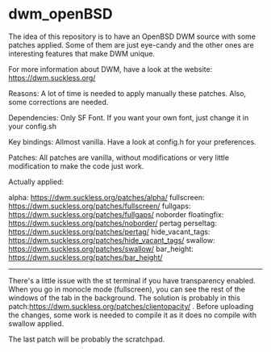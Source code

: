 # dwm_openBSD
The idea of this repository is to have an OpenBSD DWM source with some patches applied. Some of them are just eye-candy and the other ones are interesting features that make DWM unique.

For more information about DWM, have a look at the website: https://dwm.suckless.org/ 

Reasons:
  A lot of time is needed to apply manually these patches. Also, some corrections are needed.
 
Dependencies:
Only SF Font. If you want your own font, just change it in your config.sh

Key bindings:
Allmost vanilla. Have a look at config.h for your preferences.

Patches:
  All patches are vanilla, without modifications or very little modification to make the code just work.
  
Actually applied: 

alpha: https://dwm.suckless.org/patches/alpha/
fullscreen: https://dwm.suckless.org/patches/fullscreen/
fullgaps: https://dwm.suckless.org/patches/fullgaps/
noborder floatingfix: https://dwm.suckless.org/patches/noborder/
pertag perseltag: https://dwm.suckless.org/patches/pertag/
hide_vacant_tags: https://dwm.suckless.org/patches/hide_vacant_tags/
swallow: https://dwm.suckless.org/patches/swallow/
bar_height: https://dwm.suckless.org/patches/bar_height/

---

There's a little issue with the st terminal if you have transparency enabled. When you go in monocle mode (fullscreen), you can see the rest of the windows of the tab in the background.
The solution is probably in this patch:https://dwm.suckless.org/patches/clientopacity/ . Before uploading the changes, some work is needed to compile it as it does no compile with swallow applied.

The last patch will be probably the scratchpad.
